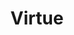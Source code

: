 ---
category: cv
title: Virtue
definition: A morally good or desirable character trait, such as honesty, courage, compassion, modesty, fairness, etc.
---